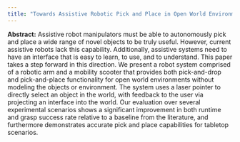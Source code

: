 ```yaml
---
title: "Towards Assistive Robotic Pick and Place in Open World Environments"
---
```

**Abstract:** Assistive robot manipulators must be able to autonomously pick and place a wide range of
novel objects to be truly useful. However, current assistive robots lack this capability. Additionally, 
assistive systems need to have an interface that is easy to learn, to use, and to understand. This paper 
takes a step forward in this direction. We present a robot system comprised of a robotic arm and a mobility
scooter that provides both pick-and-drop and pick-and-place functionality for open world environments 
without modeling the objects or environment. The system uses a laser pointer to directly select an object 
in the world, with feedback to the user via projecting an interface into the world. Our evaluation over
several experimental scenarios shows a significant improvement in both runtime and grasp success rate 
relative to a baseline from the literature, and furthermore demonstrates accurate pick and place 
capabilities for tabletop scenarios. 
